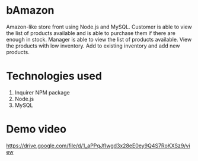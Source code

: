 # bAmazon
Amazon-like store front using Node.js and MySQL.
Customer is able to view the list of products available and is able to purchase them if there are enough in stock.
Manager is able to view the list of products available. View the products with low inventory. Add to existing inventory and add new products.

# Technologies used
1. Inquirer NPM package
1. Node.js
1. MySQL




# Demo video
https://drive.google.com/file/d/1_aPPqJfIwgd3x28eE0ey9Q4S7RoKXSz9/view
